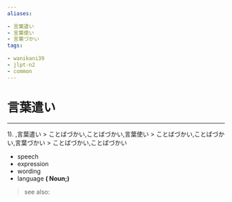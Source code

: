 ```yaml
---
aliases:
    
- 言葉遣い
- 言葉使い
- 言葉づかい
tags:
    
- wanikani39
- jlpt-n2
- common
---
```


# 言葉遣い
---
1).
,言葉遣い > ことばづかい,ことばづかい,言葉使い > ことばづかい,ことばづかい,言葉づかい > ことばづかい,ことばづかい

- speech
- expression
- wording
- language
**( Noun;)**
> see also: 
            